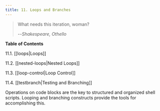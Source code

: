 ```yaml
---
title: 11. Loops and Branches
---
```


> What needs this iteration, woman?
>
> --<cite>Shakespeare, _Othello_</cite>

**Table of Contents**

11.1. [[loops|Loops]]

11.2. [[nested-loops|Nested Loops]]

11.3. [[loop-control|Loop Control]]

11.4. [[testbranch|Testing and Branching]]

Operations on code blocks are the key to structured and organized shell scripts. Looping and branching constructs provide the tools for accomplishing this.
